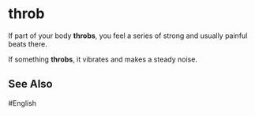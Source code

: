 # throb

If part of your body **throbs**, you feel a series of strong and usually painful beats there. 

If something **throbs**, it vibrates and makes a steady noise. 

## See Also 

#English 
